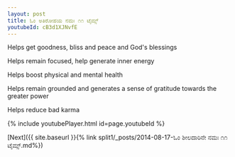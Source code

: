 ```yaml
---
layout: post
title: ಓಂ ಅತಿರೋಹಯ ನಮಃ ೧೧ ಟೈಮ್ಸ್
youtubeId: cB3d1XJNvfE
---
```

 
 
Helps get goodness, bliss and peace and God's blessings
 
Helps remain focused, help generate inner energy 
 
Helps boost physical and mental health 
 
Helps remain grounded and generates a sense of gratitude towards the greater power 
 
Helps reduce bad karma
 
 
 
 


{% include youtubePlayer.html id=page.youtubeId %}
 
[Next]({{ site.baseurl }}{% link  split1/_posts/2014-08-17-ಓಂ ಶೀಲದಾರಿನೇ ನಮಃ ೧೧ ಟೈಮ್ಸ್.md%})
 
